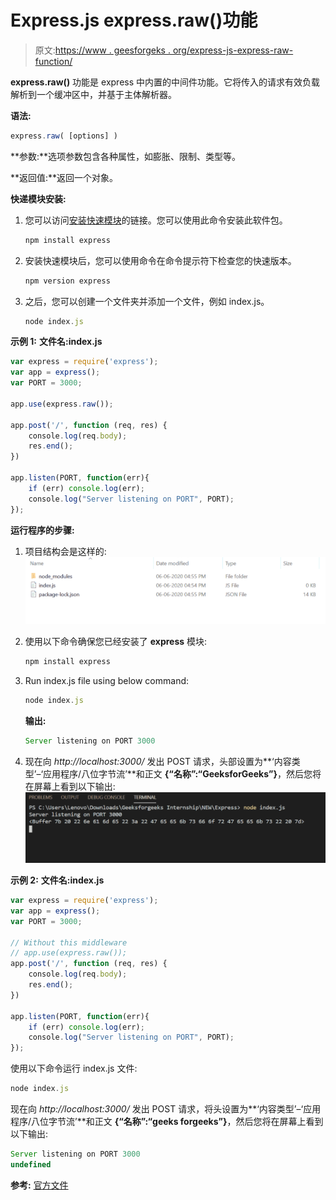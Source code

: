 # Express.js express.raw()功能

> 原文:[https://www . geesforgeks . org/express-js-express-raw-function/](https://www.geeksforgeeks.org/express-js-express-raw-function/)

**express.raw()** 功能是 express 中内置的中间件功能。它将传入的请求有效负载解析到一个缓冲区中，并基于主体解析器。

**语法:**

```js
express.raw( [options] )
```

**参数:**选项参数包含各种属性，如膨胀、限制、类型等。

**返回值:**返回一个对象。

**快递模块安装:**

1.  您可以访问[安装快速模块](https://www.npmjs.com/package/express)的链接。您可以使用此命令安装此软件包。

    ```js
    npm install express
    ```

2.  安装快速模块后，您可以使用命令在命令提示符下检查您的快速版本。

    ```js
    npm version express
    ```

3.  之后，您可以创建一个文件夹并添加一个文件，例如 index.js。

    ```js
    node index.js
    ```

**示例 1:** **文件名:index.js**

```js
var express = require('express');
var app = express();
var PORT = 3000;

app.use(express.raw());

app.post('/', function (req, res) {
    console.log(req.body);
    res.end();
})

app.listen(PORT, function(err){
    if (err) console.log(err);
    console.log("Server listening on PORT", PORT);
});
```

**运行程序的步骤:**

1.  项目结构会是这样的:
    ![](img/3209d9b4369c180282a34be8070d7d6e.png)
2.  使用以下命令确保您已经安装了 **express** 模块:

    ```js
    npm install express
    ```

3.  Run index.js file using below command:

    ```js
    node index.js
    ```

    **输出:**

    ```js
    Server listening on PORT 3000

    ```

4.  现在向 *http://localhost:3000/* 发出 POST 请求，头部设置为**‘内容类型’–‘应用程序/八位字节流’**和正文 **{“名称”:“GeeksforGeeks”}**，然后您将在屏幕上看到以下输出:
    ![](img/40359ebf9dde034e337b5cae141d95da.png)

**示例 2:** **文件名:index.js**

```js
var express = require('express');
var app = express();
var PORT = 3000;

// Without this middleware
// app.use(express.raw());
app.post('/', function (req, res) {
    console.log(req.body);
    res.end();
})

app.listen(PORT, function(err){
    if (err) console.log(err);
    console.log("Server listening on PORT", PORT);
});
```

使用以下命令运行 index.js 文件:

```js
node index.js
```

现在向 *http://localhost:3000/* 发出 POST 请求，将头设置为**‘内容类型’–‘应用程序/八位字节流’**和正文 **{“名称”:“geeks forgeeks”}**，然后您将在屏幕上看到以下输出:

```js
Server listening on PORT 3000
undefined

```

**参考:** [官方文件](https://expressjs.com/en/4x/api.html#express.raw)